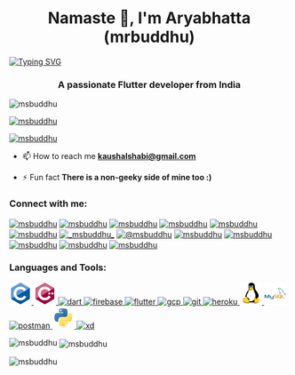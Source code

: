 <h1 align="center">Namaste 🙏, I'm Aryabhatta (mrbuddhu)</h1>


[![Typing SVG](https://readme-typing-svg.herokuapp.com?font=&size=22&center=true&width=600&lines=Build+%E2%80%A2+Break+%E2%80%A2+Design+%E2%80%A2+Solve+%E2%80%A2+Train+%E2%80%A2+Serve)](https://git.io/typing-svg)

<h3 align="center">A passionate Flutter developer from India</h3>

<p align="left"> <img src="https://komarev.com/ghpvc/?username=msbuddhu&label=Profile%20views&color=0e75b6&style=flat" alt="msbuddhu" /> </p>

<p align="left"> <a href="https://github.com/ryo-ma/github-profile-trophy"><img src="https://github-profile-trophy.vercel.app/?username=msbuddhu" alt="msbuddhu" /></a> </p>

<p align="left"> <a href="https://twitter.com/msbuddhu" target="blank"><img src="https://img.shields.io/twitter/follow/msbuddhu?logo=twitter&style=for-the-badge" alt="msbuddhu" /></a> </p>

- 📫 How to reach me **kaushalshabi@gmail.com**

- ⚡ Fun fact **There is a non-geeky side of mine too :)**

<h3 align="left">Connect with me:</h3>
<p align="left">
<a href="https://dev.to/msbuddhu" target="blank"><img align="center" src="https://cdn.jsdelivr.net/npm/simple-icons@3.0.1/icons/dev-dot-to.svg" alt="msbuddhu" height="30" width="40" /></a>
<a href="https://twitter.com/msbuddhu" target="blank"><img align="center" src="https://raw.githubusercontent.com/rahuldkjain/github-profile-readme-generator/master/src/images/icons/Social/twitter.svg" alt="msbuddhu" height="30" width="40" /></a>
<a href="https://linkedin.com/in/msbuddhu" target="blank"><img align="center" src="https://raw.githubusercontent.com/rahuldkjain/github-profile-readme-generator/master/src/images/icons/Social/linked-in-alt.svg" alt="msbuddhu" height="30" width="40" /></a>
<a href="https://stackoverflow.com/users/msbuddhu" target="blank"><img align="center" src="https://raw.githubusercontent.com/rahuldkjain/github-profile-readme-generator/master/src/images/icons/Social/stack-overflow.svg" alt="msbuddhu" height="30" width="40" /></a>
<a href="https://kaggle.com/msbuddhu" target="blank"><img align="center" src="https://raw.githubusercontent.com/rahuldkjain/github-profile-readme-generator/master/src/images/icons/Social/kaggle.svg" alt="msbuddhu" height="30" width="40" /></a>
<a href="https://fb.com/msbuddhu" target="blank"><img align="center" src="https://raw.githubusercontent.com/rahuldkjain/github-profile-readme-generator/master/src/images/icons/Social/facebook.svg" alt="msbuddhu" height="30" width="40" /></a>
<a href="https://instagram.com/_msbuddhu_" target="blank"><img align="center" src="https://raw.githubusercontent.com/rahuldkjain/github-profile-readme-generator/master/src/images/icons/Social/instagram.svg" alt="_msbuddhu_" height="30" width="40" /></a>
<a href="https://medium.com/@msbuddhu" target="blank"><img align="center" src="https://raw.githubusercontent.com/rahuldkjain/github-profile-readme-generator/master/src/images/icons/Social/medium.svg" alt="@msbuddhu" height="30" width="40" /></a>
<a href="https://www.codechef.com/users/msbuddhu" target="blank"><img align="center" src="https://cdn.jsdelivr.net/npm/simple-icons@3.1.0/icons/codechef.svg" alt="msbuddhu" height="30" width="40" /></a>
<a href="https://www.hackerrank.com/msbuddhu" target="blank"><img align="center" src="https://raw.githubusercontent.com/rahuldkjain/github-profile-readme-generator/master/src/images/icons/Social/hackerrank.svg" alt="msbuddhu" height="30" width="40" /></a>
<a href="https://codeforces.com/profile/msbuddhu" target="blank"><img align="center" src="https://cdn.jsdelivr.net/npm/simple-icons@3.0.1/icons/codeforces.svg" alt="msbuddhu" height="30" width="40" /></a>
<a href="https://www.leetcode.com/msbuddhu" target="blank"><img align="center" src="https://raw.githubusercontent.com/rahuldkjain/github-profile-readme-generator/master/src/images/icons/Social/leet-code.svg" alt="msbuddhu" height="30" width="40" /></a>
<a href="https://auth.geeksforgeeks.org/user/msbuddhu" target="blank"><img align="center" src="https://raw.githubusercontent.com/rahuldkjain/github-profile-readme-generator/master/src/images/icons/Social/geeks-for-geeks.svg" alt="msbuddhu" height="30" width="40" /></a>
</p>

<h3 align="left">Languages and Tools:</h3>
<p align="left"> <a href="https://www.cprogramming.com/" target="_blank"> <img src="https://raw.githubusercontent.com/devicons/devicon/master/icons/c/c-original.svg" alt="c" width="40" height="40"/> </a> <a href="https://www.w3schools.com/cpp/" target="_blank"> <img src="https://raw.githubusercontent.com/devicons/devicon/master/icons/cplusplus/cplusplus-original.svg" alt="cplusplus" width="40" height="40"/> </a> <a href="https://dart.dev" target="_blank"> <img src="https://www.vectorlogo.zone/logos/dartlang/dartlang-icon.svg" alt="dart" width="40" height="40"/> </a> <a href="https://firebase.google.com/" target="_blank"> <img src="https://www.vectorlogo.zone/logos/firebase/firebase-icon.svg" alt="firebase" width="40" height="40"/> </a> <a href="https://flutter.dev" target="_blank"> <img src="https://www.vectorlogo.zone/logos/flutterio/flutterio-icon.svg" alt="flutter" width="40" height="40"/> </a> <a href="https://cloud.google.com" target="_blank"> <img src="https://www.vectorlogo.zone/logos/google_cloud/google_cloud-icon.svg" alt="gcp" width="40" height="40"/> </a> <a href="https://git-scm.com/" target="_blank"> <img src="https://www.vectorlogo.zone/logos/git-scm/git-scm-icon.svg" alt="git" width="40" height="40"/> </a> <a href="https://heroku.com" target="_blank"> <img src="https://www.vectorlogo.zone/logos/heroku/heroku-icon.svg" alt="heroku" width="40" height="40"/> </a> <a href="https://www.linux.org/" target="_blank"> <img src="https://raw.githubusercontent.com/devicons/devicon/master/icons/linux/linux-original.svg" alt="linux" width="40" height="40"/> </a> <a href="https://www.mysql.com/" target="_blank"> <img src="https://raw.githubusercontent.com/devicons/devicon/master/icons/mysql/mysql-original-wordmark.svg" alt="mysql" width="40" height="40"/> </a> <a href="https://postman.com" target="_blank"> <img src="https://www.vectorlogo.zone/logos/getpostman/getpostman-icon.svg" alt="postman" width="40" height="40"/> </a> <a href="https://www.python.org" target="_blank"> <img src="https://raw.githubusercontent.com/devicons/devicon/master/icons/python/python-original.svg" alt="python" width="40" height="40"/> </a> <a href="https://www.adobe.com/products/xd.html" target="_blank"> <img src="https://cdn.worldvectorlogo.com/logos/adobe-xd.svg" alt="xd" width="40" height="40"/> </a> </p>

<p><img align="left" src="https://github-readme-stats.vercel.app/api/top-langs?username=msbuddhu&show_icons=true&locale=en&layout=compact" alt="msbuddhu" /></p>

<p>&nbsp;<img align="center" src="https://github-readme-stats.vercel.app/api?username=msbuddhu&show_icons=true&locale=en" alt="msbuddhu" /></p>

<p><img align="center" src="https://github-readme-streak-stats.herokuapp.com/?user=msbuddhu&" alt="msbuddhu" /></p>
